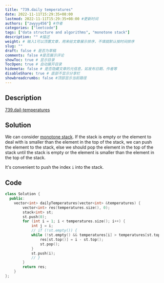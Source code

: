 ```yaml
---
title: "739.daily temperatures"
date: 2022-11-11T15:29:35+08:00
lastmod: 2022-11-11T15:29:35+08:00 #更新时间
authors: ["zwyyy456"] #作者
categories: ["leetcode"]
tags: ["data structure and algorithms", "monotone stack"]
description: "" #描述
weight: # 输入1可以顶置文章，用来给文章展示排序，不填就默认按时间排序
slug: ""
draft: false # 是否为草稿
comments: false #是否展示评论
showToc: true # 显示目录
TocOpen: true # 自动展开目录
hidemeta: false # 是否隐藏文章的元信息，如发布日期、作者等
disableShare: true # 底部不显示分享栏
showbreadcrumbs: false #顶部显示当前路径
---
```

## Description
[739.dail-temperatures](https://leetcode.com/problems/daily-temperatures/)

## Solution
We can consider [monotone stack](https://zwyyy456.vercel.app/posts/tech/monotone-stack/). If the stack is empty or the element to deal with is smaller than the element in the top of the stack, we can push the element to the stack, else we should pop the element in the top of the stack until the stack is empty or the element is smaller than the element in the top of the stack.

It's convenient to push the index `i` into the stack.

## Code
```cpp
class Solution {
  public:
    vector<int> dailyTemperatures(vector<int> &temperatures) {
        vector<int> res(temperatures.size(), 0);
        stack<int> st;
        st.push(0);
        for (int i = 1; i < temperatures.size(); i++) {
            int j = i;
            // if (!st.empty()) {
            while (!st.empty() && temperatures[i] > temperatures[st.top()]) {
                res[st.top()] = i - st.top();
                st.pop();
            }
            st.push(i);
            // }
        }
        return res;
    }
};
```
